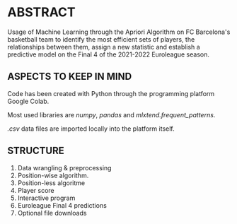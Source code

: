 # ABSTRACT
Usage of Machine Learning through the Apriori Algorithm on FC Barcelona's basketball team to identify the most efficient sets of players, the relationships between them, assign a new statistic and establish a predictive model on the Final 4 of the 2021-2022 Euroleague season. 

## ASPECTS TO KEEP IN MIND
Code has been created with Python through the programming platform Google Colab. 

Most used libraries are *numpy*, *pandas* and *mlxtend.frequent_patterns*.

*.csv* data files are imported locally into the platform itself.

## STRUCTURE
1. Data wrangling & preprocessing
2. Position-wise algorithm.
3. Position-less algoritme
4. Player score
5. Interactive program
6. Euroleague Final 4 predictions
7. Optional file downloads
